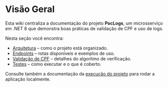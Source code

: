 # Visão Geral

Esta wiki centraliza a documentação do projeto **PocLogs**, um microsserviço em .NET 8 que demonstra boas práticas de validação de CPF e uso de logs.

Nesta seção você encontra:

- [Arquitetura](Arquitetura) – como o projeto está organizado.
- [Endpoints](Endpoints) – rotas disponíveis e exemplos de uso.
- [Validação de CPF](ValidacaoCpf) – detalhes do algoritmo de verificação.
- [Testes](Testes) – como executar e o que é coberto.

Consulte também a documentação da [execução do projeto](Execucao) para rodar a aplicação localmente.
